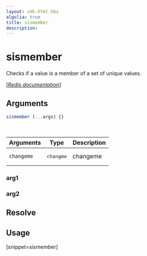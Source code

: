 ```yaml
---
layout: sdk.html.hbs
algolia: true
title: sismember
description:
---
```


# sismember


Checks if a value is a member of a set of unique values.

[[_Redis documentation_]](https://redis.io/commands/sismember)

## Arguments

```js
sismember (...args) {}

```

<br/>

| Arguments    | Type    | Description |
|--------------|---------|-------------|
| ``changeme`` | <pre>changme</pre> | changeme    |

### arg1

### arg2

## Resolve

## Usage

[snippet=sismember]
